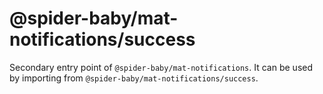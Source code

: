 # @spider-baby/mat-notifications/success

Secondary entry point of `@spider-baby/mat-notifications`. It can be used by importing from `@spider-baby/mat-notifications/success`.
